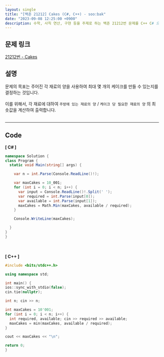 ```yaml
---
layout: single
title: "[백준 21212] Cakes (C#, C++) - soo:bak"
date: "2023-09-08 12:25:00 +0900"
description: 수학, 사칙 연산, 구현 등을 주제로 하는 백준 21212번 문제를 C++ C# 으로 풀이 및 해설
---
```


## 문제 링크
  [21212번 - Cakes](https://www.acmicpc.net/problem/21212)

## 설명
문제의 목표는 주어진 각 재료의 양을 사용하여 최대 몇 개의 케이크를 만들 수 있는지를 결정하는 것입니다. <br>
<br>
이를 위해서, 각 재료에 대하여 `주방에 있는 재료의 양` / `케이크 당 필요한 재료의 양` 의 최솟값을 계산하여 출력합니다. <br>
<br>
- - -

## Code
<b>[ C# ] </b>
<br>

  ```c#
namespace Solution {
  class Program {
    static void Main(string[] args) {

      var n = int.Parse(Console.ReadLine()!);

      var maxCakes = 10_001;
      for (int i = 0; i < n; i++) {
        var input = Console.ReadLine()!.Split(' ');
        var required = int.Parse(input[0]);
        var available = int.Parse(input[1]);
        maxCakes = Math.Min(maxCakes, available / required);
      }

      Console.WriteLine(maxCakes);

    }
  }
}
  ```
<br><br>
<b>[ C++ ] </b>
<br>

  ```c++
#include <bits/stdc++.h>

using namespace std;

int main() {
  ios::sync_with_stdio(false);
  cin.tie(nullptr);

  int n; cin >> n;

  int maxCakes = 10'001;
  for (int i = 0; i < n; i++) {
    int required, available; cin >> required >> available;
    maxCakes = min(maxCakes, available / required);
  }

  cout << maxCakes << "\n";

  return 0;
}
  ```
